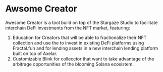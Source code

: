 # Awsome Creator
Awesome Creator is a tool build on top of the Stargaze Studio to facilitate interchain DeFi investments from the NFT market, featuring:
1) Education for Creators that will be able to fractionalize their NFT collection and use the to invest in existing DeFi platforms using Fractal.fun and for lending assets in a new interchain lending platform built on top of Axelar.
2) Customizable Blink for collecctor that want to take advantage of the arbitrage opportunities of the blooming Solana ecosistem.
